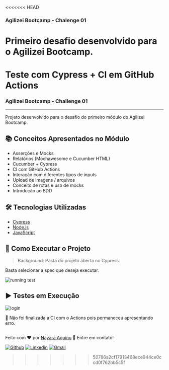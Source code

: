 <<<<<<< HEAD
### Agilizei Bootcamp - Chalenge 01

Primeiro desafio desenvolvido para o Agilizei Bootcamp.
=======

# Teste com Cypress + CI em GitHub Actions
### Agilizei Bootcamp - Challenge 01
---
Projeto desenvolvido para o desafio do primeiro módulo do Agilizei Bootcamp.

## :books: Conceitos Apresentados no Módulo
- Asserções e Mocks
- Relatórios (Mochawesome e Cucumber HTML)
- Cucumber + Cypress
- CI com GitHub Actions
- Interação com diferentes tipos de inputs
- Upload de imagens / arquivos
- Conceito de rotas e uso de mocks 
- Introdução ao BDD


## :hammer_and_wrench: Tecnologias Utilizadas
- [Cypress](https://www.cypress.io/)
- [Node.js](https://nodejs.org/en/)
- [JavaScript](https://developer.mozilla.org/pt-BR/docs/Web/JavaScript)


## :checkered_flag: Como Executar o Projeto
> Background: Pasta do projeto aberta no Cypress.

Basta selecionar a spec que deseja executar.

![running test](https://user-images.githubusercontent.com/71460952/114319822-7ec79a80-9ae9-11eb-951e-66e0c20e730a.gif)

## ▶️ Testes em Execução
![login](https://user-images.githubusercontent.com/71460952/114321314-a53d0400-9af0-11eb-94d2-5b13a98ab1c5.gif)


:rotating_light: Não foi finalizada a CI com o Actions pois permaneceu apresentando erro. 


##
Feito com ❤️ por <a href="https://www.linkedin.com/in/nayaraquino/">Nayara Aquino</a> :wave: Entre em contato!

[![Github](https://img.shields.io/badge/-Github-595D60?style=flat-square&logo=Github&logoColor=white&link=https://github.com/nayaraquino/)](https://github.com/nayaraquino/)
[![Linkedin](https://img.shields.io/badge/-LinkedIn-595D60?style=flat-square&logo=Linkedin&logoColor=white&link=https://www.linkedin.com/in/nayaraquino//)](https://www.linkedin.com/in/nayaraquino/)
[![Gmail](https://img.shields.io/badge/-Gmail-595D60?style=flat-square&logo=Gmail&logoColor=white&link=mailto:nayaraquino7@gmail.com/)](mailto:nayaraquino7@gmail.com/)
>>>>>>> 50786a2cf17913468ece944ce0ccd0f762bb5c5f
